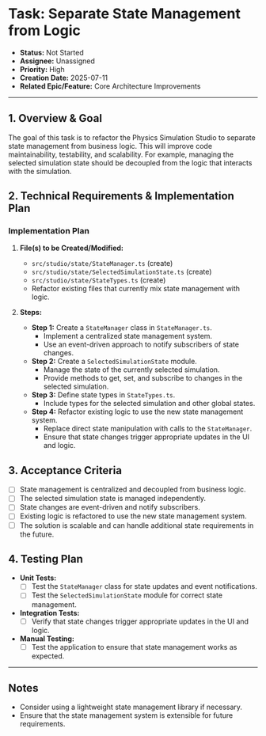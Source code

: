 # Task: Separate State Management from Logic

- **Status:** Not Started
- **Assignee:** Unassigned
- **Priority:** High
- **Creation Date:** 2025-07-11
- **Related Epic/Feature:** Core Architecture Improvements

---

## 1. Overview & Goal

The goal of this task is to refactor the Physics Simulation Studio to separate state management from business logic. This will improve code maintainability, testability, and scalability. For example, managing the selected simulation state should be decoupled from the logic that interacts with the simulation.

## 2. Technical Requirements & Implementation Plan

### Implementation Plan

1. **File(s) to be Created/Modified:**
    - `src/studio/state/StateManager.ts` (create)
    - `src/studio/state/SelectedSimulationState.ts` (create)
    - `src/studio/state/StateTypes.ts` (create)
    - Refactor existing files that currently mix state management with logic.

2. **Steps:**
    - **Step 1:** Create a `StateManager` class in `StateManager.ts`.
      - Implement a centralized state management system.
      - Use an event-driven approach to notify subscribers of state changes.
    - **Step 2:** Create a `SelectedSimulationState` module.
      - Manage the state of the currently selected simulation.
      - Provide methods to get, set, and subscribe to changes in the selected simulation.
    - **Step 3:** Define state types in `StateTypes.ts`.
      - Include types for the selected simulation and other global states.
    - **Step 4:** Refactor existing logic to use the new state management system.
      - Replace direct state manipulation with calls to the `StateManager`.
      - Ensure that state changes trigger appropriate updates in the UI and logic.

## 3. Acceptance Criteria

- [ ] State management is centralized and decoupled from business logic.
- [ ] The selected simulation state is managed independently.
- [ ] State changes are event-driven and notify subscribers.
- [ ] Existing logic is refactored to use the new state management system.
- [ ] The solution is scalable and can handle additional state requirements in the future.

## 4. Testing Plan

- **Unit Tests:**
  - [ ] Test the `StateManager` class for state updates and event notifications.
  - [ ] Test the `SelectedSimulationState` module for correct state management.
- **Integration Tests:**
  - [ ] Verify that state changes trigger appropriate updates in the UI and logic.
- **Manual Testing:**
  - [ ] Test the application to ensure that state management works as expected.

---

## Notes

- Consider using a lightweight state management library if necessary.
- Ensure that the state management system is extensible for future requirements.

